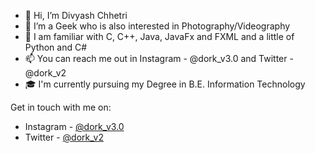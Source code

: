 - 👋 Hi, I’m Divyash Chhetri
- 👀 I’m a Geek who is also interested in Photography/Videography
- 🌱 I am familiar with C, C++, Java, JavaFx and FXML and a little of Python and C#
- 📫 You can reach me out in Instagram - @dork_v3.0 and Twitter - @dork_v2
- 🎓 I'm currently pursuing my Degree in B.E. Information Technology


Get in touch with me on: 
  * Instagram - [@dork_v3.0](https://www.instagram.com/dork_v3.0)
  * Twitter - [@dork_v2](https://www.twitter.com/dork_v2)

<!---
divyashC/divyashC is a ✨ special ✨ repository because its `README.md` (this file) appears on your GitHub profile.
You can click the Preview link to take a look at your changes.

- 💞️ I’m looking to collaborate on ...

--->
